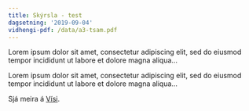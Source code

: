 ```yaml
---
title: Skýrsla - test
dagsetning: '2019-09-04'
vidhengi-pdf: /data/a3-tsam.pdf
---
```

Lorem ipsum dolor sit amet, consectetur adipiscing elit, sed do eiusmod tempor incididunt ut labore et dolore magna aliqua… 

Lorem ipsum dolor sit amet, consectetur adipiscing elit, sed do eiusmod tempor incididunt ut labore et dolore magna aliqua… 

Sjá meira á [Vísi](https://www.visir.is/).

